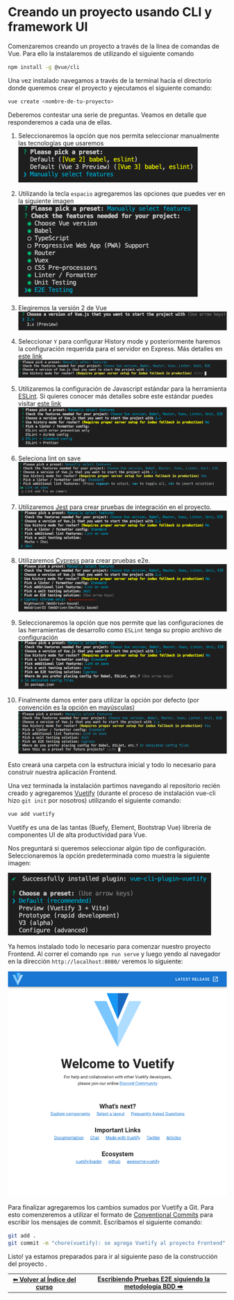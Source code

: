# Creando un proyecto usando CLI y framework UI
  Comenzaremos creando un proyecto a través de la línea de comandas de Vue. Para ello la instalaremos de  utilizando el siguiente comando

```bash
npm install -g @vue/cli
```
 Una vez instalado navegamos a través de la terminal hacia el directorio donde queremos crear el proyecto y ejecutamos el siguiente comando:

```bash
vue create <nombre-de-tu-proyecto>
```

Deberemos contestar una serie de preguntas. Veamos en detalle que responderemos a cada una de ellas.

1) Seleccionaremos la opción que nos permita seleccionar manualmente las tecnologías que usaremos
![Imagen de paso 1 de instalación](images/01-vue-cli-install-01.png?raw=true)

2) Utilizando la tecla `espacio` agregaremos las opciones que puedes ver en la siguiente imagen
![Imagen de paso 2 de instalación](images/01-vue-cli-install-02.png?raw=true)

3) Elegiremos la versión 2 de Vue
![Imagen de paso 3 de instalación](images/01-vue-cli-install-03.png?raw=true)

4) Seleccionar `Y` para configurar History mode y posteriormente haremos la configuración requerida para el servidor en Express. Más detalles en [este link](https://router.vuejs.org/guide/essentials/history-mode.html#html5-history-mode)
![Imagen de paso 4 de instalación](images/01-vue-cli-install-04.png?raw=true)

5) Utilizaremos la configuración de Javascript estándar para la herramienta [ESLint](https://eslint.org/). Si quieres conocer más detalles sobre este estándar puedes visitar [este link](https://standardjs.com/)  
![Imagen de paso 5 de instalación](images/01-vue-cli-install-05.png?raw=true)

6) Seleciona lint on save ![Lint on save](images/01-vue-cli-install-05-b.png?raw=true)

7) Utilizaremos [Jest](https://jestjs.io/) para crear pruebas de integración en el proyecto.
![Imagen de paso 6 de instalación](images/01-vue-cli-install-06.png?raw=true)

8) Utilizaremos [Cypress](https://www.cypress.io/) para crear pruebas e2e.
![Imagen de paso 7 de instalación](images/01-vue-cli-install-07.png?raw=true)

9) Seleccionaremos la opción que nos permite que las configuraciones de las herramientas de desarrollo como `ESLint` tenga su propio archivo de configuración
![Imagen de paso 8 de instalación](images/01-vue-cli-install-08.png?raw=true)

10) Finalmente damos enter para utilizar la opción por defecto (por convención es la opción en mayúsculas)
![Imagen de paso 9 de instalación](images/01-vue-cli-install-09.png?raw=true)

Esto creará una carpeta con la estructura inicial y todo lo necesario para construir nuestra aplicación Frontend.

Una vez terminada la instalación partimos navegando al repositorio recién creado y agregaremos [Vuetify](https://vuetifyjs.com/) (durante el proceso de instalación  vue-cli hizo `git init` por nosotros)  utilizando el siguiente comando:

```bash
vue add vuetify
```

Vuetify es una de las tantas (Buefy, Element, Bootstrap Vue) librería de componentes UI de alta productividad para Vue.

Nos preguntará si queremos seleccionar algún tipo de configuración. Seleccionaremos la opción predeterminada como muestra la siguiente imagen:

![Imagen de paso 10 de instalación](images/01-vue-cli-install-10.png?raw=true)

Ya hemos instalado todo lo necesario para comenzar nuestro proyecto Frontend.
Al correr el comando `npm run serve` y luego yendo al navegador en la dirección `http://localhost:8080/` veremos lo siguiente:


![Imagen resultado final de instalaciones](images/01-vue-cli-install-11.png?raw=true)

Para finalizar agregaremos los cambios  sumados por Vuetify a Git. Para esto comenzeremos a utilizar el formato de [Conventional Commits](https://github.com/conventional-changelog/commitlint/tree/master/%40commitlint/config-conventional) para escribir los mensajes de commit. Escribamos el siguiente comando:

```bash
git add .
git commit -m "chore(vuetify): se agrega Vuetify al proyecto Frontend"
```
Listo! ya estamos preparados para ir al siguiente paso de la construcción del proyecto .


<table>
  <tr>
    <th colspan="2">
      <a href="../README.md">
        <span>⬅</span> Volver al Índice del curso
      </a>
    </th>
    <th colspan="2">
      <a href="./02-bdd-with-cypress.md"> Escribiendo Pruebas E2E siguiendo la metodología BDD
        <span>⮕</span>
      </a>
    </th>
  </tr>
</table>
